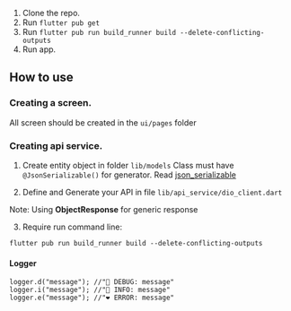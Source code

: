 1. Clone the repo.
2. Run `flutter pub get`
3. Run `flutter pub run build_runner build --delete-conflicting-outputs`
4. Run app.


## How to use
### Creating a screen.
All screen should be created in the `ui/pages` folder


### Creating api service.
1. Create entity object in folder `lib/models`
   Class must have `@JsonSerializable()` for generator. Read [json_serializable](https://pub.dev/packages/json_serializable)

2. Define and Generate your API in file `lib/api_service/dio_client.dart`
   
Note: Using **ObjectResponse** for generic response

3. Require run command line:
```
flutter pub run build_runner build --delete-conflicting-outputs
```

#### Logger
```java=
logger.d("message"); //"💙 DEBUG: message"
logger.i("message"); //"💚 INFO: message"
logger.e("message"); //"❤️ ERROR: message"
```

